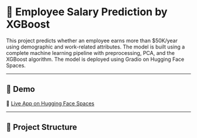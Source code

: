 # 🧠 Employee Salary Prediction by XGBoost

This project predicts whether an employee earns more than \$50K/year using demographic and work-related attributes. The model is built using a complete machine learning pipeline with preprocessing, PCA, and the XGBoost algorithm. The model is deployed using Gradio on Hugging Face Spaces.

---

## 🚀 Demo

🔗 [Live App on Hugging Face Spaces](https://huggingface.co/spaces/Kshit45/Employee-Salary-Prediction-App)

---

## 📁 Project Structure


